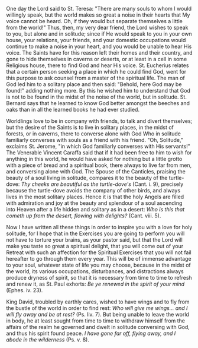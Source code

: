 
One day the Lord said to St. Teresa: \"There are many souls to whom I would willingly speak, but the world makes so great a noise in their hearts that My voice cannot be heard. Oh, if they would but separate themselves a little from the world!\" Thus, then, my very dear friend, the Lord wishes to speak to you, but alone and in solitude; since if He would speak to you in your own house, your relations, your friends, and your domestic occupations would continue to make a noise in your heart, and you would be unable to hear His voice. The Saints have for this reason left their homes and their country, and gone to hide themselves in caverns or deserts, or at least in a cell in some Religious house, there to find God and hear His voice. St. Eucherius relates that a certain person seeking a place in which he could find God, went for this purpose to ask counsel from a master of the spiritual life. The man of God led him to a solitary place and then said: \"Behold, here God may be found!\" adding nothing more. By this he wished him to understand that God is not to be found in the midst of the noise of the world, but in solitude. St. Bernard says that he learned to know God better amongst the beeches and oaks than in all the learned books he had ever studied.

Worldlings love to be in company with friends, to talk and divert themselves; but the desire of the Saints is to live in solitary places, in the midst of forests, or in caverns, there to converse alone with God Who in solitude familiarly converses with souls as a friend with his friend. \"Oh, Solitude,\" exclaims St. Jerome, \"in which God familiarly converses with His servants!\" The Venerable Vincent Caraffa said that if it had been free to him to wish for anything in this world, he would have asked for nothing but a little grotto with a piece of bread and a spiritual book, there always to live far from men, and conversing alone with God. The Spouse of the Canticles, praising the beauty of a soul living in solitude, compares it to the beauty of the turtle-dove: *Thy cheeks are beautiful as the turtle-dove\'s* (Cant. i. 9), precisely because the turtle-dove avoids the company of other birds, and always lives in the most solitary places. Hence it is that the holy Angels are filled with admiration and joy at the beauty and splendour of a soul ascending into Heaven after a life hidden and solitary as in a desert: *Who is this that cometh up from the desert, flowing with delights?* (Cant. viii. 5).

Now I have written all these things in order to inspire you with a love for holy solitude, for I hope that in the Exercises you are going to perform you will not have to torture your brains, as your pastor said, but that the Lord will make you taste so great a spiritual delight, that you will come out of your Retreat with such an affection for the Spiritual Exercises that you will not fail hereafter to go through them every year. This will be of immense advantage to your soul, whatever state of life you may choose, because in the midst of the world, its various occupations, disturbances, and distractions always produce dryness of spirit, so that it is necessary from time to time to refresh and renew it, as St. Paul exhorts: *Be ye renewed in the spirit of your mind* (Ephes. iv. 23).

King David, troubled by earthly cares, wished to have wings and to fly from the bustle of the world in order to find rest: *Who will give me wings... and I will fly away and be at rest?* (Ps. liv. 7). But being unable to leave the world in body, he at least sought from time to time to withdraw himself from the affairs of the realm he governed and dwelt in solitude conversing with God, and thus his spirit found peace. *I have gone far off, flying away, and I abode in the wilderness* (Ps. v. 8).

